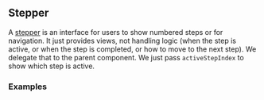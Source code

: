 ## Stepper
A [stepper](https://www.google.com/design/spec/components/steppers.html)
is an interface for users to show numbered steps or for navigation. It just provides
views, not handling logic (when the step is active, or when the step is completed, or how to move
to the next step). We delegate that to the parent component. We just pass `activeStepIndex`
to show which step is active.
### Examples
